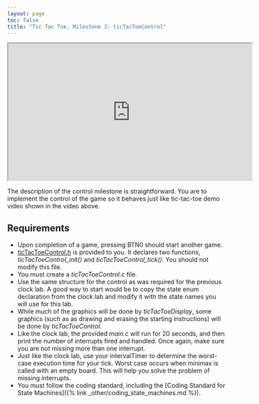 ```yaml
---
layout: page
toc: false
title: "Tic Tac Toe, Milestone 3: ticTacToeControl"
---
```

<iframe width="560" height="315" allow="fullscreen" src="https://www.youtube.com/embed/eWaILq-u0jQ"> </iframe>

The description of the control milestone is straightforward. You are to implement the control of the game so it behaves just like tic-tac-toe demo video shown in the video above.

## Requirements

  - Upon completion of a game, pressing BTN0 should start another game.
  - [ticTacToeControl.h]({{site.github.fileurl}}/lab7_tictactoe/ticTacToeControl.h) is provided to you.  It declares two functions, *ticTacToeControl_init()* and *ticTacToeControl_tick()*.  You should not modify this file.
  - You must create a *ticTacToeControl.c* file.
  - Use the same structure for the control as was required for the previous clock lab.  A good way to start would be to copy the state enum declaration from the clock lab and modify it with the state names you will use for this lab.
  - While much of the graphics will be done by *ticTacToeDisplay*, some graphics (such as as drawing and erasing the starting instructions) will be done by *ticTacToeControl*. 
  - Like the clock lab, the provided *main.c* will run for 20 seconds, and then print the number of interrupts fired and handled.  Once again, make sure you are not missing more than one interrupt. 
  - Just like the clock lab, use your intervalTimer to determine the worst-case execution time for your tick. Worst case occurs when minimax is called with an empty board. This will help you solve the problem of missing interrupts.
  - You must follow the coding standard, including the [Coding Standard for State Machines]({% link _other/coding_state_machines.md %}).
